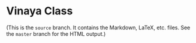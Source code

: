 # Vinaya Class

(This is the `source` branch. It contains the Markdown, LaTeX, etc. files. See
the `master` branch for the HTML output.)

